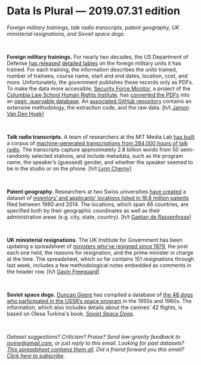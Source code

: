 Data Is Plural — 2019.07.31 edition
===================================

*Foreign military trainings, talk radio transcripts, patent geography, UK ministerial resignations, and Soviet space dogs.*

&nbsp;

**Foreign military trainings.** For nearly two decades, the US Department of Defense [has released](https://2009-2017.state.gov/t/pm/rls/rpt/fmtrpt/index.htm) [detailed tables](https://www.state.gov/foreign-military-training-and-dod-engagement-activities-of-interest/) on the foreign military units it has trained. For each training, the information describes the units trained, number of trainees, course name, start and end dates, location, cost, and more. Unfortunately, the government publishes these records only as PDFs. To make the data more accessible, [Security Force Monitor](https://securityforcemonitor.org/about/), a project of the [Columbia Law School Human Rights Institute](http://www.law.columbia.edu/human-rights-institute), has [converted the PDFs](https://securityforcemonitor.org/2019/07/18/unlocking-the-department-of-states-foreign-military-training-data-for-good-this-time/) into an [open, queryable database](https://trainingdata.securityforcemonitor.org/). An [associated GitHub repository](https://github.com/security-force-monitor/fmtrpt_data) contains an extensive methodology, the extraction code, and the raw data. [h/t [Jamon Van Den Hoek](https://www.conflict-ecology.org/)]

&nbsp;

**Talk radio transcripts.** A team of researchers at the MIT Media Lab [has built](https://arxiv.org/abs/1907.07073) a corpus of [machine-generated transcriptions from 284,000 hours of talk radio](https://github.com/social-machines/RadioTalk). The transcripts capture approximately 2.8 billion words from 50 semi-randomly selected stations, and include metadata, such as the program name, the speaker’s (guessed) gender, and whether the speaker seemed to be in the studio or on the phone. [h/t [Lynn Cherny](https://pinboard.in/u:arnicas/t:datasets/)]

&nbsp;

**Patent geography.** Researchers at two Swiss universities [have created](https://papers.ssrn.com/sol3/papers.cfm?abstract_id=3425764) a dataset of [inventors’ and applicants’ locations listed in 18.8 million patents](https://dataverse.harvard.edu/dataset.xhtml?persistentId=doi:10.7910/DVN/OTTBDX) filed between 1980 and 2014. The locations, which span 46 countries, are specified both by their geographic coordinates as well as their administrative areas (e.g. city, state, country). [h/t [Gaétan de Rassenfosse](https://people.epfl.ch/gaetan.derassenfosse?lang=en)]

&nbsp;

**UK ministerial resignations.** The UK Institute for Government has been updating a spreadsheet of [ministers who’ve resigned since 1979](https://docs.google.com/spreadsheets/d/1gVHNx4kzXd947AFfQGiJg5zJrdNXrM81t2OC8UJFnw8/edit), the post each one held, the reasons for resignation, and the prime minister in charge at the time. The spreadsheet, which so far contains 151 resignations through last week, includes a few methodological notes embedded as comments in the header row. [h/t [Gavin Freeguard](https://twitter.com/GavinFreeguard/status/1151835392922062848)]

&nbsp;

**Soviet space dogs.** [Duncan Geere](https://www.duncangeere.com/) has compiled a database of [the 48 dogs who participated in the USSR’s space program](https://airtable.com/universe/expG3z2CFykG1dZsp/sovet-space-dogs) in the 1950s and 1960s. The information, which also includes details about the canines’ 42 flights, is based on Olesa Turkina's book, *[Soviet Space Dogs](http://fuel-design.com/publishing/soviet-space-dogs/)*.

&nbsp;

*Dataset suggestions? Criticism? Praise? Send low-gravity feedback to <jsvine@gmail.com>, or just reply to this email. Looking for past datasets? [This spreadsheet contains them all](https://docs.google.com/spreadsheets/d/1wZhPLMCHKJvwOkP4juclhjFgqIY8fQFMemwKL2c64vk). Did a friend forward you this email? [Click here to subscribe](https://tinyletter.com/data-is-plural).*